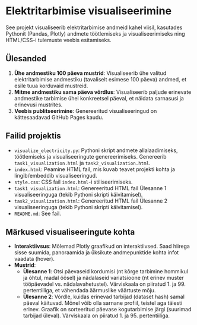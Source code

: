# Elektritarbimise visualiseerimine

See projekt visualiseerib elektritarbimise andmeid kahel viisil, kasutades Pythonit (Pandas, Plotly) andmete töötlemiseks ja visualiseerimiseks ning HTML/CSS-i tulemuste veebis esitamiseks.

## Ülesanded

1.  **Ühe andmestiku 100 päeva mustrid**: Visualiseerib ühe valitud elektritarbimise andmestiku (tavaliselt esimese 100 päeva) andmed, et esile tuua korduvaid mustreid.
2.  **Mitme andmestiku sama päeva võrdlus**: Visualiseerib paljude erinevate andmestike tarbimise ühel konkreetsel päeval, et näidata sarnasusi ja erinevusi mustrites.
3.  **Veebis publitseerimine**: Genereeritud visualiseeringud on kättesaadavad GitHub Pages kaudu.

## Failid projektis

*   `visualize_electricity.py`: Pythoni skript andmete allalaadimiseks, töötlemiseks ja visualiseeringute genereerimiseks. Genereerib `task1_visualization.html` ja `task2_visualization.html`.
*   `index.html`: Peamine HTML fail, mis kuvab teavet projekti kohta ja lingib/embeddib visualiseeringud.
*   `style.css`: CSS fail `index.html`-i stiliseerimiseks.
*   `task1_visualization.html`: Genereeritud HTML fail Ülesanne 1 visualiseeringuga (tekib Pythoni skripti käivitamisel).
*   `task2_visualization.html`: Genereeritud HTML fail Ülesanne 2 visualiseeringuga (tekib Pythoni skripti käivitamisel).
*   `README.md`: See fail.

## Märkused visualiseeringute kohta

*   **Interaktiivsus**: Mõlemad Plotly graafikud on interaktiivsed. Saad hiirega sisse suumida, panoraamida ja üksikute andmepunktide kohta infot vaadata (hover).
*   **Mustrid**:
    *   **Ülesanne 1**: Otsi päevaseid kordumisi (nt kõrge tarbimine hommikul ja õhtul, madal öösel) ja nädalaseid variatsioone (nt erinev muster tööpäevadel vs. nädalavahetustel). Värviskaala on piiratud 1. ja 99. pertentiiliga, et vähendada äärmuslike väärtuste mõju.
    *   **Ülesanne 2**: Võrdle, kuidas erinevad tarbijad (dataset hash) samal päeval käituvad. Mõnel võib olla sarnane profiil, teistel aga täiesti erinev. Graafik on sorteeritud päevase kogutarbimise järgi (suurimad tarbijad üleval). Värviskaala on piiratud 1. ja 95. pertentiiliga.